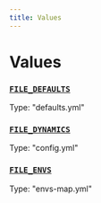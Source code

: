 ```yaml
---
title: Values
---
```

# Values 

### [`FILE_DEFAULTS`](https://github.com/dxos/dxos/blob/29a91026f/packages/sdk/config/src/types.ts#L7)
Type: "defaults.yml"



### [`FILE_DYNAMICS`](https://github.com/dxos/dxos/blob/29a91026f/packages/sdk/config/src/types.ts#L9)
Type: "config.yml"



### [`FILE_ENVS`](https://github.com/dxos/dxos/blob/29a91026f/packages/sdk/config/src/types.ts#L8)
Type: "envs-map.yml"



